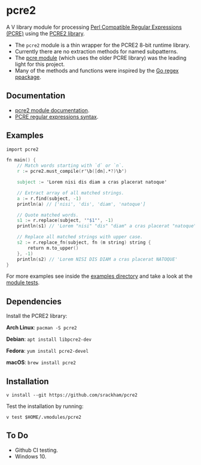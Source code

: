 # pcre2

A V library module for processing [Perl Compatible Regular Expressions (PCRE)](https://en.wikipedia.org/wiki/Perl_Compatible_Regular_Expressions) using the [PCRE2 library](https://www.pcre.org/).

- The `pcre2` module is a thin wrapper for the PCRE2 8-bit runtime library.
- Currently there are no extraction methods for named subpatterns.
- The [pcre module](https://github.com/vlang/pcre) (which uses the older PCRE library) was the leading light for this project.
- Many of the methods and functions were inspired by the [Go regex ppackage](https://pkg.go.dev/regexp).

## Documentation
- [pcre2 module documentation](https://srackham.github.io/pcre2/pcre2.html).
- [PCRE regular expressions syntax](https://www.pcre.org/current/doc/html/pcre2syntax.html).

## Examples
```v
import pcre2

fn main() {
	// Match words starting with `d` or `n`.
	r := pcre2.must_compile(r'\b([dn].*?)\b')

	subject := 'Lorem nisi dis diam a cras placerat natoque'

	// Extract array of all matched strings.
	a := r.find(subject, -1)
	println(a) // ['nisi', 'dis', 'diam', 'natoque']

	// Quote matched words.
	s1 := r.replace(subject, '"$1"', -1)
	println(s1) // 'Lorem "nisi" "dis" "diam" a cras placerat "natoque"'

	// Replace all matched strings with upper case.
	s2 := r.replace_fn(subject, fn (m string) string {
		return m.to_upper()
	}, -1)
	println(s2) // 'Lorem NISI DIS DIAM a cras placerat NATOQUE'
}
```
For more examples see inside the [examples directory](examples) and take a look at the [module tests](pcre2_test.v).

## Dependencies
Install the PCRE2 library:

**Arch Linux**: `pacman -S pcre2`

**Debian**: `apt install libpcre2-dev`

**Fedora**: `yum install pcre2-devel`

**macOS**: `brew install pcre2`

## Installation

    v install --git https://github.com/srackham/pcre2

Test the installation by running:

    v test $HOME/.vmodules/pcre2

## To Do
- Github CI testing.
- Windows 10.
